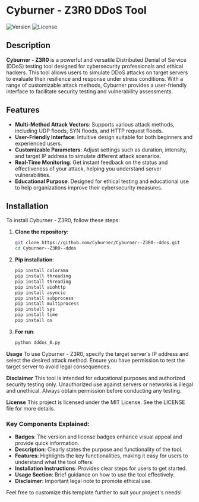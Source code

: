 # Cyburner - Z3R0 DDoS Tool

![Version](https://img.shields.io/badge/version-1.0.0-brightgreen)
![License](https://img.shields.io/badge/license-MIT-blue)

## Description
**Cyburner - Z3R0** is a powerful and versatile Distributed Denial of Service (DDoS) testing tool designed for cybersecurity professionals and ethical hackers. This tool allows users to simulate DDoS attacks on target servers to evaluate their resilience and response under stress conditions. With a range of customizable attack methods, Cyburner provides a user-friendly interface to facilitate security testing and vulnerability assessments.

## Features
- **Multi-Method Attack Vectors**: Supports various attack methods, including UDP floods, SYN floods, and HTTP request floods.
- **User-Friendly Interface**: Intuitive design suitable for both beginners and experienced users.
- **Customizable Parameters**: Adjust settings such as duration, intensity, and target IP address to simulate different attack scenarios.
- **Real-Time Monitoring**: Get instant feedback on the status and effectiveness of your attack, helping you understand server vulnerabilities.
- **Educational Purpose**: Designed for ethical testing and educational use to help organizations improve their cybersecurity measures.

## Installation
To install Cyburner - Z3R0, follow these steps:

1. **Clone the repository**:
   ```bash
   git clone https://github.com/Cyburner/Cyburner--Z3R0--ddos.git
   cd Cyburner--Z3R0--ddos

2. **Pip installation**:
   ```bash
   pip install colorama
   pip install threading
   pip install threading
   pip install aiohttp
   pip install asyncio
   pip install subprocess
   pip install multiprocess
   pip install sys
   pip install time
   pip install os
3. **For run**:
   ```bash
   python dddos_0.py
   
**Usage**
To use Cyburner - Z3R0, specify the target server's IP address and select the desired attack method. Ensure you have permission to test the target server to avoid legal consequences.

**Disclaimer**
This tool is intended for educational purposes and authorized security testing only. Unauthorized use against servers or networks is illegal and unethical. Always obtain permission before conducting any testing.

**License**
This project is licensed under the MIT License. See the LICENSE file for more details.
### Key Components Explained:

- **Badges**: The version and license badges enhance visual appeal and provide quick information.
- **Description**: Clearly states the purpose and functionality of the tool.
- **Features**: Highlights the key functionalities, making it easy for users to understand what the tool offers.
- **Installation Instructions**: Provides clear steps for users to get started.
- **Usage Section**: Brief guidance on how to use the tool effectively.
- **Disclaimer**: Important legal note to promote ethical use.

Feel free to customize this template further to suit your project's needs!
